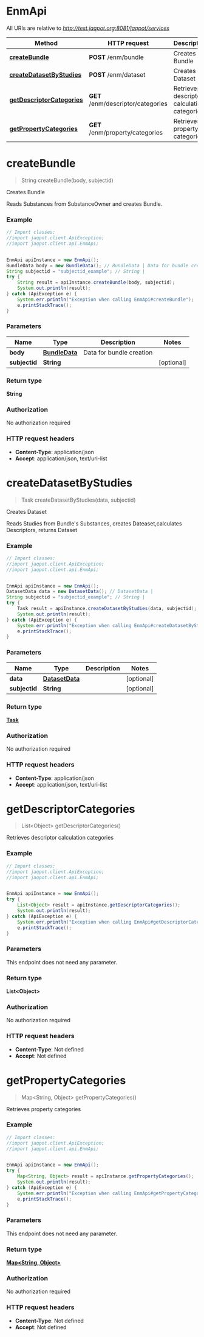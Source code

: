 # EnmApi

All URIs are relative to *http://test.jaqpot.org:8081/jaqpot/services*

Method | HTTP request | Description
------------- | ------------- | -------------
[**createBundle**](EnmApi.md#createBundle) | **POST** /enm/bundle | Creates Bundle
[**createDatasetByStudies**](EnmApi.md#createDatasetByStudies) | **POST** /enm/dataset | Creates Dataset
[**getDescriptorCategories**](EnmApi.md#getDescriptorCategories) | **GET** /enm/descriptor/categories | Retrieves descriptor calculation categories
[**getPropertyCategories**](EnmApi.md#getPropertyCategories) | **GET** /enm/property/categories | Retrieves property categories


<a name="createBundle"></a>
# **createBundle**
> String createBundle(body, subjectid)

Creates Bundle

Reads Substances from SubstanceOwner and creates Bundle.

### Example
```java
// Import classes:
//import jaqpot.client.ApiException;
//import jaqpot.client.api.EnmApi;


EnmApi apiInstance = new EnmApi();
BundleData body = new BundleData(); // BundleData | Data for bundle creation
String subjectid = "subjectid_example"; // String | 
try {
    String result = apiInstance.createBundle(body, subjectid);
    System.out.println(result);
} catch (ApiException e) {
    System.err.println("Exception when calling EnmApi#createBundle");
    e.printStackTrace();
}
```

### Parameters

Name | Type | Description  | Notes
------------- | ------------- | ------------- | -------------
 **body** | [**BundleData**](BundleData.md)| Data for bundle creation |
 **subjectid** | **String**|  | [optional]

### Return type

**String**

### Authorization

No authorization required

### HTTP request headers

 - **Content-Type**: application/json
 - **Accept**: application/json, text/uri-list

<a name="createDatasetByStudies"></a>
# **createDatasetByStudies**
> Task createDatasetByStudies(data, subjectid)

Creates Dataset

Reads Studies from Bundle&#39;s Substances, creates Dateaset,calculates Descriptors, returns Dataset

### Example
```java
// Import classes:
//import jaqpot.client.ApiException;
//import jaqpot.client.api.EnmApi;


EnmApi apiInstance = new EnmApi();
DatasetData data = new DatasetData(); // DatasetData | 
String subjectid = "subjectid_example"; // String | 
try {
    Task result = apiInstance.createDatasetByStudies(data, subjectid);
    System.out.println(result);
} catch (ApiException e) {
    System.err.println("Exception when calling EnmApi#createDatasetByStudies");
    e.printStackTrace();
}
```

### Parameters

Name | Type | Description  | Notes
------------- | ------------- | ------------- | -------------
 **data** | [**DatasetData**](DatasetData.md)|  | [optional]
 **subjectid** | **String**|  | [optional]

### Return type

[**Task**](Task.md)

### Authorization

No authorization required

### HTTP request headers

 - **Content-Type**: application/json
 - **Accept**: application/json, text/uri-list

<a name="getDescriptorCategories"></a>
# **getDescriptorCategories**
> List&lt;Object&gt; getDescriptorCategories()

Retrieves descriptor calculation categories



### Example
```java
// Import classes:
//import jaqpot.client.ApiException;
//import jaqpot.client.api.EnmApi;


EnmApi apiInstance = new EnmApi();
try {
    List<Object> result = apiInstance.getDescriptorCategories();
    System.out.println(result);
} catch (ApiException e) {
    System.err.println("Exception when calling EnmApi#getDescriptorCategories");
    e.printStackTrace();
}
```

### Parameters
This endpoint does not need any parameter.

### Return type

**List&lt;Object&gt;**

### Authorization

No authorization required

### HTTP request headers

 - **Content-Type**: Not defined
 - **Accept**: Not defined

<a name="getPropertyCategories"></a>
# **getPropertyCategories**
> Map&lt;String, Object&gt; getPropertyCategories()

Retrieves property categories



### Example
```java
// Import classes:
//import jaqpot.client.ApiException;
//import jaqpot.client.api.EnmApi;


EnmApi apiInstance = new EnmApi();
try {
    Map<String, Object> result = apiInstance.getPropertyCategories();
    System.out.println(result);
} catch (ApiException e) {
    System.err.println("Exception when calling EnmApi#getPropertyCategories");
    e.printStackTrace();
}
```

### Parameters
This endpoint does not need any parameter.

### Return type

[**Map&lt;String, Object&gt;**](Map.md)

### Authorization

No authorization required

### HTTP request headers

 - **Content-Type**: Not defined
 - **Accept**: Not defined

